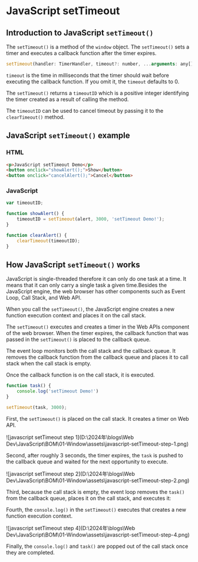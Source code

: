 # JavaScript setTimeout

## Introduction to JavaScript `setTimeout()`

The `setTimeout()` is a method of the `window` object. The `setTimeout()` sets a timer and executes a callback function after the timer expires.

```js
setTimeout(handler: TimerHandler, timeout?: number, ...arguments: any[]): number
```

`timeout` is the time in milliseconds that the timer should wait before executing the callback function. If you omit it, the `timeout` defaults to 0.

The `setTimeout()` returns a `timeoutID` which is a positive integer identifying the timer created as a result of calling the method.

The `timeoutID` can be used to cancel timeout by passing it to the `clearTimeout()` method.

## JavaScript `setTimeout()` example

### HTML

```html
<p>JavaScript setTimeout Demo</p>
<button onclick="showAlert();">Show</button>
<button onclick="cancelAlert();">Cancel</button>
```

### JavaScript

```javascript
var timeoutID;

function showAlert() {
    timeoutID = setTimeout(alert, 3000, 'setTimeout Demo!');
}

function clearAlert() {
    clearTimeout(timeoutID);
}
```

## How JavaScript `setTimeout()` works

JavaScript is single-threaded therefore it can only do one task at a time. It means that it can only carry a single task a given time.Besides the JavaScript engine, the web browser has other components such as Event Loop, Call Stack, and Web API.

When you call the `setTimeout()`, the JavaScript engine creates a new function execution context and places it on the call stack.

The `setTimeout()` executes and creates a timer in the Web APIs component of the web browser. When the timer expires, the callback function that was passed in the `setTimeout()` is placed to the callback queue.

The event loop monitors both the call stack and the callback queue. It removes the callback function from the callback queue and places it to call stack when the call stack is empty.

Once the callback function is on the call stack, it is executed.

```js
function task() {
    console.log('setTimeout Demo!')
}

setTimeout(task, 3000);
```

First, the `setTimeout()` is placed on the call stack. It creates a timer on Web API.

![javascript setTimeout step 1](D:\2024年\blogs\Web Dev\JavaScript\BOM\01-Window\assets\javascript-setTimeout-step-1.png)

Second, after roughly 3 seconds, the timer expires, the `task` is pushed to the callback queue and waited for the next opportunity to execute.

![javascript setTimeout step 2](D:\2024年\blogs\Web Dev\JavaScript\BOM\01-Window\assets\javascript-setTimeout-step-2.png)

Third, because the call stack is empty, the event loop removes the `task()` from the callback queue, places it on the call stack, and executes it:

Fourth, the `console.log()` in the `setTimeout()` executes that creates a new function execution context.

![javascript setTimeout step 4](D:\2024年\blogs\Web Dev\JavaScript\BOM\01-Window\assets\javascript-setTimeout-step-4.png)

Finally, the `console.log()` and `task()` are popped out of the call stack once they are completed.
